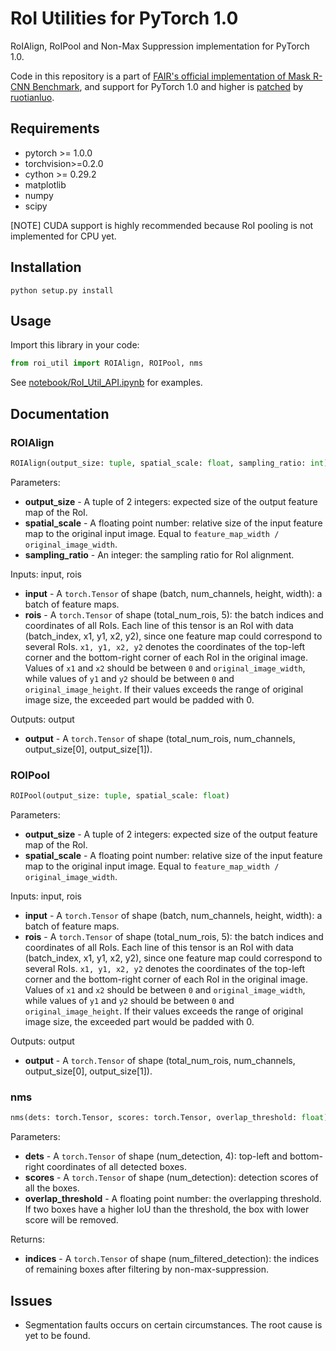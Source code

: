 # RoI Utilities for PyTorch 1.0
RoIAlign, RoIPool and Non-Max Suppression implementation for PyTorch 1.0.

Code in this repository is a part of [FAIR's official implementation of Mask R-CNN Benchmark](https://github.com/facebookresearch/maskrcnn-benchmark),
and support for PyTorch 1.0 and higher is [patched](https://gist.github.com/ruotianluo/582c0e9b46ea202ed96eaddf08f80034) 
by [ruotianluo](https://github.com/ruotianluo).

## Requirements
* pytorch >= 1.0.0
* torchvision>=0.2.0
* cython >= 0.29.2
* matplotlib
* numpy
* scipy

\[NOTE\] CUDA support is highly recommended because RoI pooling is not implemented for CPU yet.

## Installation
```
python setup.py install
```

## Usage
Import this library in your code:
```python
from roi_util import ROIAlign, ROIPool, nms
```
See [notebook/RoI_Util_API.ipynb](https://github.com/linkinpark213/RoIAlign_PyTorch/blob/master/notebook/RoI_Util_API.ipynb) for examples.

## Documentation
### ROIAlign
```python
ROIAlign(output_size: tuple, spatial_scale: float, sampling_ratio: int)
```
Parameters:
* __output_size__ - A tuple of 2 integers: expected size of the output feature map of the RoI.
* __spatial_scale__ - A floating point number: relative size of the input feature map to the original input image. 
Equal to `feature_map_width / original_image_width`.
* __sampling_ratio__ - An integer: the sampling ratio for RoI alignment.

Inputs: input, rois
* __input__ - A `torch.Tensor` of shape (batch, num_channels, height, width): a batch of feature maps.
* __rois__ - A `torch.Tensor` of shape (total_num_rois, 5): the batch indices and coordinates of all RoIs.
Each line of this tensor is an RoI with data (batch_index, x1, y1, x2, y2), 
since one feature map could correspond to several RoIs.
`x1, y1, x2, y2` denotes the coordinates of the top-left corner and the bottom-right corner of each RoI in the original image.
Values of `x1` and `x2` should be between `0` and `original_image_width`, 
while values of `y1` and `y2` should be between `0` and `original_image_height`.
If their values exceeds the range of original image size, the exceeded part would be padded with 0.

Outputs: output
* __output__ - A `torch.Tensor` of shape (total_num_rois, num_channels, output_size[0], output_size[1]).


### ROIPool
```python
ROIPool(output_size: tuple, spatial_scale: float)
```
Parameters:
* __output_size__ - A tuple of 2 integers: expected size of the output feature map of the RoI.
* __spatial_scale__ - A floating point number: relative size of the input feature map to the original input image. 
Equal to `feature_map_width / original_image_width`.

Inputs: input, rois
* __input__ - A `torch.Tensor` of shape (batch, num_channels, height, width): a batch of feature maps.
* __rois__ - A `torch.Tensor` of shape (total_num_rois, 5): the batch indices and coordinates of all RoIs.
Each line of this tensor is an RoI with data (batch_index, x1, y1, x2, y2), 
since one feature map could correspond to several RoIs.
`x1, y1, x2, y2` denotes the coordinates of the top-left corner and the bottom-right corner of each RoI in the original image.
Values of `x1` and `x2` should be between `0` and `original_image_width`, 
while values of `y1` and `y2` should be between `0` and `original_image_height`.
If their values exceeds the range of original image size, the exceeded part would be padded with 0.

Outputs: output
* __output__ - A `torch.Tensor` of shape (total_num_rois, num_channels, output_size[0], output_size[1]).

### nms
```python
nms(dets: torch.Tensor, scores: torch.Tensor, overlap_threshold: float) -> torch.Tensor
```
Parameters:
* __dets__ - A `torch.Tensor` of shape (num_detection, 4): top-left and bottom-right coordinates of all detected boxes.
* __scores__ - A `torch.Tensor` of shape (num_detection): detection scores of all the boxes.
* __overlap_threshold__ - A floating point number: the overlapping threshold. If two boxes have a higher IoU than the threshold, the box with lower score will be removed.

Returns:
* __indices__ - A `torch.Tensor` of shape (num_filtered_detection): the indices of remaining boxes after filtering by non-max-suppression.

## Issues
* Segmentation faults occurs on certain circumstances. The root cause is yet to be found.